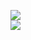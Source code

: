 [![](https://img.shields.io/badge/Made%20With-Github%20Spray-lightgrey.svg?style=for-the-badge&logo=github)](https://github.com/Annihil/github-spray#622)  
[![](https://i.imgur.com/2DrTn0Z.gif)](https://github.com/Annihil/github-spray)